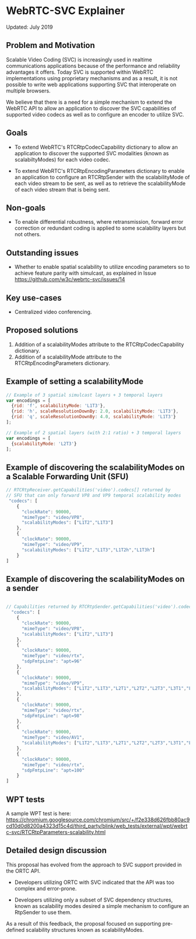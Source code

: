 # WebRTC-SVC Explainer

Updated: July 2019

## Problem and Motivation

Scalable Video Coding (SVC) is increasingly used in realtime communications
applications because of the performance and reliability advantages it offers. 
Today SVC is supported within WebRTC implementations using proprietary
mechanisms and as a result, it is not possible to write web applications
supporting SVC that interoperate on multiple browsers.

We believe that there is a need for a simple mechanism to extend the WebRTC API
to allow an application to discover the SVC capabilities of supported video
codecs as well as to configure an encoder to utilize SVC. 

## Goals

- To extend WebRTC's RTCRtpCodecCapability dictionary to allow an application
to discover the supported SVC modalities (known as scalabiltyModes) for each
video codec.

- To extend WebRTC's RTCRtpEncodingParameters dictionary to enable an
application to configure an RTCRtpSender with the scalabilityMode of each
video stream to be sent, as well as to retrieve the scalabilityMode of
each video stream that is being sent.

## Non-goals

- To enable differential robustness, where retransmission, forward error
correction or redundant coding is applied to some scalability layers
but not others.

## Outstanding issues

- Whether to enable spatial scalability to utilize encoding parameters so
to achieve feature parity with simulcast, as explained in Issue 
https://github.com/w3c/webrtc-svc/issues/14

## Key use-cases

- Centralized video conferencing.

## Proposed solutions

1. Addition of a scalabilityModes attribute to the RTCRtpCodecCapability dictionary.
2. Addition of a scalabilityMode attribute to the RTCRtpEncodingParameters dictionary.

## Example of setting a scalabilityMode

```javascript
// Example of 3 spatial simulcast layers + 3 temporal layers
var encodings = [
  {rid: 'f', scalabilityMode: 'L1T3'},
  {rid: 'h', scaleResolutionDownBy: 2.0, scalabilityMode: 'L1T3'},
  {rid: 'q', scaleResolutionDownBy: 4.0, scalabilityMode: 'L1T3'}
];

// Example of 2 spatial layers (with 2:1 ratio) + 3 temporal layers
var encodings = [
  {scalabilityMode: 'L2T3'}
];

```

## Example of discovering the scalabilityModes on a Scalable Forwarding Unit (SFU)

```javascript
// RTCRtpReceiver.getCapabilities('video').codecs[] returned by 
// SFU that can only forward VP8 and VP9 temporal scalability modes
 "codecs": [
    {
      "clockRate": 90000,
      "mimeType": "video/VP8",
      "scalabilityModes": ["L1T2","L1T3"]
    },
    {
      "clockRate": 90000,
      "mimeType": "video/VP9",
      "scalabilityModes": ["L1T2","L1T3","L1T2h","L1T3h"]
    }
]
```

## Example of discovering the scalabilityModes on a sender
```javascript

// Capabilities returned by RTCRtpSender.getCapabilities('video').codecs[]
  "codecs": [
    {
      "clockRate": 90000,
      "mimeType": "video/VP8",
      "scalabilityModes": ["L1T2","L1T3"]
    },
    {
      "clockRate": 90000,
      "mimeType": "video/rtx",
      "sdpFmtpLine": "apt=96"
    },
    {
      "clockRate": 90000,
      "mimeType": "video/VP9",
      "scalabilityModes": ["L1T2","L1T3","L2T1","L2T2","L2T3","L3T1","L3T2","L3T3","L1T2h","L1T3h","L2T1h","L2T2h","L2T3h","L3T1h","L3T2h","L3T3h"]
    },
    {
      "clockRate": 90000,
      "mimeType": "video/rtx",
      "sdpFmtpLine": "apt=98"
    },
    {
      "clockRate": 90000,
      "mimeType": "video/AV1",
      "scalabilityModes": ["L1T2","L1T3","L2T1","L2T2","L2T3","L3T1","L3T2","L3T3","L1T2h","L1T3h","L2T1h","L2T2h","L2T3h","L3T1h","L3T2h","L3T3h","S2T1","S2T2","S2T3","S3T1","S3T2","S3T3","S2T1h","S2T2h","S2T3h","S3T1h","S3T2h","S3T3h"]
    },
    {
      "clockRate": 90000,
      "mimeType": "video/rtx",
      "sdpFmtpLine": "apt=100"
    }
]
```

## WPT tests
A sample WPT test is here: https://chromium.googlesource.com/chromium/src/+/f2e338d626fbb80ac9cd10d0d8200a4323d15c4d/third_party/blink/web_tests/external/wpt/webrtc-svc/RTCRtpParameters-scalability.html

## Detailed design discussion

This proposal has evolved from the approach to SVC support provided in the ORTC API. 

- Developers utilizing ORTC with SVC indicated that the API was too complex and error-prone.

- Developers utilizing only a subset of SVC dependency structures, known as scalability
modes desired a simple mechanism to configure an RtpSender to use them.

As a result of this feedback, the proposal focused on supporting pre-defined
scalability structures known as scalabilityModes.
